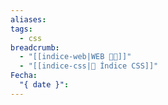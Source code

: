 ```yaml
---
aliases: 
tags:
  - css
breadcrumb:
  - "[[indice-web|WEB 🔗📝]]"
  - "[[indice-css|💄 Índice CSS]]"
Fecha:
  "{ date }": 
---
```

